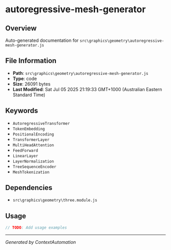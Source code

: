 # autoregressive-mesh-generator

## Overview
Auto-generated documentation for `src\graphics\geometry\autoregressive-mesh-generator.js`

## File Information
- **Path**: `src\graphics\geometry\autoregressive-mesh-generator.js`
- **Type**: code
- **Size**: 26091 bytes
- **Last Modified**: Sat Jul 05 2025 21:19:33 GMT+1000 (Australian Eastern Standard Time)

## Keywords
- `AutoregressiveTransformer`
- `TokenEmbedding`
- `PositionalEncoding`
- `TransformerLayer`
- `MultiHeadAttention`
- `FeedForward`
- `LinearLayer`
- `LayerNormalization`
- `TreeSequenceEncoder`
- `MeshTokenization`

## Dependencies
- `src\graphics\geometry\three.module.js`

## Usage
```javascript
// TODO: Add usage examples
```

---
*Generated by ContextAutomation*
